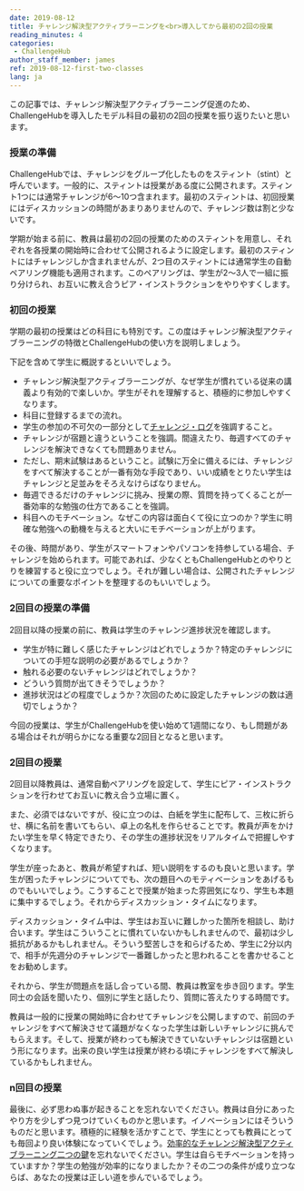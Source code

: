 ```yaml
---
date: 2019-08-12
title: チャレンジ解決型アクティブラーニングを<br>導入してから最初の2回の授業
reading_minutes: 4
categories:
 - ChallengeHub
author_staff_member: james
ref: 2019-08-12-first-two-classes
lang: ja
---
```

この記事では、チャレンジ解決型アクティブラーニング促進のため、ChallengeHubを導入したモデル科目の最初の2回の授業を振り返りたいと思います。

### 授業の準備

ChallengeHubでは、チャレンジをグループ化したものをスティント（stint）と呼んでいます。一般的に、スティントは授業がある度に公開されます。スティント1つには通常チャレンジが6〜10つ含まれます。最初のスティントは、初回授業にはディスカッションの時間があまりありませんので、チャレンジ数は割と少ないです。

学期が始まる前に、教員は最初の2回の授業のためのスティントを用意し、それぞれを各授業の開始時に合わせて公開されるように設定します。最初のスティントにはチャレンジしか含まれませんが、2つ目のスティントには通常学生の自動ペアリング機能も適用されます。このペアリングは、学生が2〜3人で一組に振り分けられ、お互いに教え合うピア・インストラクションをやりやすくします。

### 初回の授業

学期の最初の授業はどの科目にも特別です。この度はチャレンジ解決型アクティブラーニングの特徴とChallengeHubの使い方を説明しましょう。

下記を含めて学生に概説するといいでしょう。

- チャレンジ解決型アクティブラーニングが、なぜ学生が慣れている従来の講義より有効的で楽しいか。学生がそれを理解すると、積極的に参加しやすくなります。
- 科目に登録するまでの流れ。
- 学生の参加の不可欠の一部分として[チャレンジ・ログ](/ja/モチベーション/アセスメント/2019/08/11/the-challenge-log/)を強調すること。
- チャレンジが宿題と違うということを強調。間違えたり、毎週すべてのチャレンジを解決できなくても問題ありません。
- ただし、期末試験はあるということ。試験に万全に備えるには、チャレンジをすべて解決することが一番有効な手段であり、いい成績をとりたい学生はチャレンジと足並みをそろえなけらばなりません。
- 毎週できるだけのチャレンジに挑み、授業の際、質問を持ってくることが一番効率的な勉強の仕方であることを強調。
- 科目へのモチベーション。なぜこの内容は面白くて役に立つのか？学生に明確な勉強への動機を与えると大いにモチベーションが上がります。

その後、時間があり、学生がスマートフォンやパソコンを持参している場合、チャレンジを始められます。可能であれば、少なくともChallengeHubとのやりとりを練習すると役に立つでしょう。それが難しい場合は、公開されたチャレンジについての重要なポイントを整理するのもいいでしょう。

### 2回目の授業の準備

2回目以降の授業の前に、教員は学生のチャレンジ進捗状況を確認します。

- 学生が特に難しく感じたチャレンジはどれでしょうか？特定のチャレンジについての手短な説明の必要があるでしょうか？
- 触れる必要のないチャレンジはどれでしょうか？
- どういう質問が出てきそうでしょうか？
- 進捗状況はどの程度でしょうか？次回のために設定したチャレンジの数は適切でしょうか？

今回の授業は、学生がChallengeHubを使い始めて1週間になり、もし問題がある場合はそれが明らかになる重要な2回目となると思います。

### 2回目の授業

2回目以降教員は、通常自動ペアリングを設定して、学生にピア・インストラクションを行わせてお互いに教え合う立場に置く。

また、必須ではないですが、役に立つのは、白紙を学生に配布して、三枚に折らせ、横に名前を書いてもらい、卓上の名札を作らせることです。教員が声をかけたい学生を早く特定できたり、その学生の進捗状況をリアルタイムで把握しやすくなります。

学生が座ったあと、教員が希望すれば、短い説明をするのも良いと思います。学生が困ったチャレンジについてでも、次の題目へのモティベーションをあげるものでもいいでしょう。こうすることで授業が始まった雰囲気になり、学生も本題に集中するでしょう。それからディスカッション・タイムになります。

ディスカッション・タイム中は、学生はお互いに難しかった箇所を相談し、助け合います。学生はこういうことに慣れていないかもしれませんので、最初は少し抵抗があるかもしれません。そういう堅苦しさを和らげるため、学生に2分以内で、相手が先週分のチャレンジで一番難しかったと思われることを書かせることをお勧めします。

それから、学生が問題点を話し合っている間、教員は教室を歩き回ります。学生同士の会話を聞いたり、個別に学生と話したり、質問に答えたりする時間です。

教員は一般的に授業の開始時に合わせてチャレンジを公開しますので、前回のチャレンジをすべて解決させて議題がなくなった学生は新しいチャレンジに挑んでもらえます。そして、授業が終わっても解決できていないチャレンジは宿題という形になります。出来の良い学生は授業が終わる頃にチャレンジをすべて解決しているかもしれません。

### n回目の授業

最後に、必ず思わぬ事が起きることを忘れないでください。教員は自分にあったやり方を少しずつ見つけていくものかと思います。イノベーションにはそういうものだと思います。積極的に経験を活かすことで、学生にとっても教員にとっても毎回より良い体験になっていくでしょう。[効率的なチャレンジ解決型アクティブラーニング二つの鍵](/ja/モチベーション/2019/08/10/two-key-elements-for-effective-cbal/)を忘れないでください。学生は自らモチベーションを持っていますか？学生の勉強が効率的になりましたか？その二つの条件が成り立つならば、あなたの授業は正しい道を歩んでいるでしょう。
